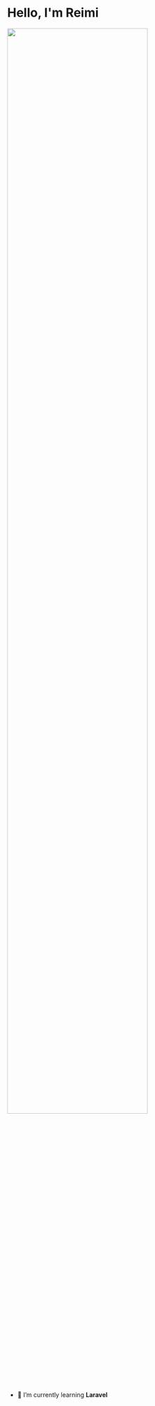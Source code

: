 # Hello, I'm Reimi

<img src="https://media.tenor.com/5tBB_aNcuRoAAAAC/shamiko-machikado-mazoku.gif" width="80%">

- 🌱 I’m currently learning **Laravel**
